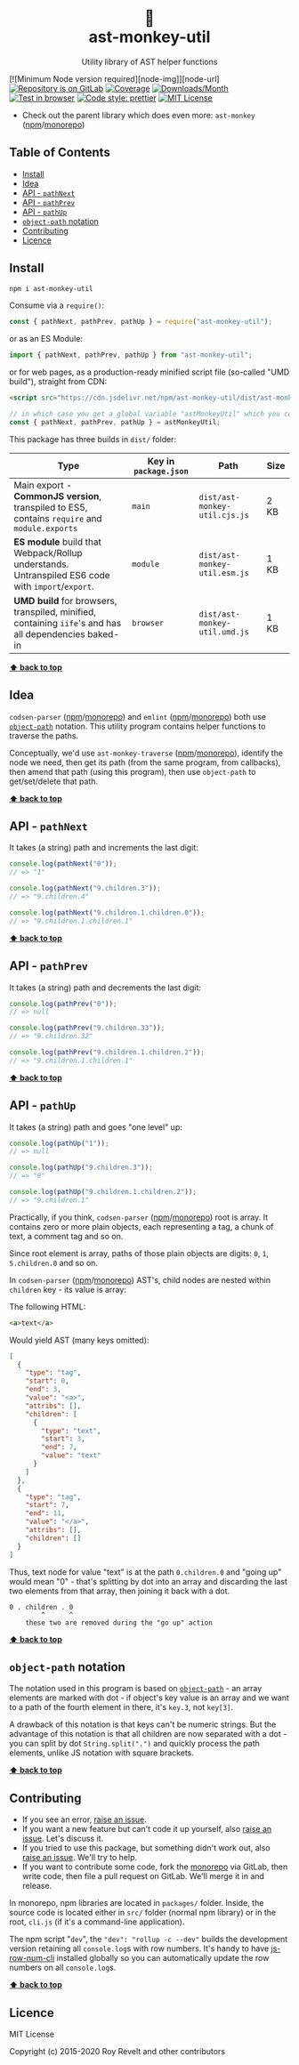 <div align="center">
  <h1>🐒<br>ast-monkey-util</h1>
</div>

<div align="center"><p>Utility library of AST helper functions</p></div>

[![Minimum Node version required][node-img]][node-url]
[![Repository is on GitLab][gitlab-img]][gitlab-url]
[![Coverage][cov-img]][cov-url]
[![Downloads/Month][downloads-img]][downloads-url]
[![Test in browser][runkit-img]][runkit-url]
[![Code style: prettier][prettier-img]][prettier-url]
[![MIT License][license-img]][license-url]

- Check out the parent library which does even more: `ast-monkey` ([npm](https://www.npmjs.com/package/ast-monkey)/[monorepo](https://gitlab.com/codsen/codsen/tree/master/packages/ast-monkey/))

## Table of Contents

- [Install](#install)
- [Idea](#idea)
- [API - `pathNext`](#api-pathnext)
- [API - `pathPrev`](#api-pathprev)
- [API - `pathUp`](#api-pathup)
- [`object-path` notation](#object-path-notation)
- [Contributing](#contributing)
- [Licence](#licence)

## Install

```bash
npm i ast-monkey-util
```

Consume via a `require()`:

```js
const { pathNext, pathPrev, pathUp } = require("ast-monkey-util");
```

or as an ES Module:

```js
import { pathNext, pathPrev, pathUp } from "ast-monkey-util";
```

or for web pages, as a production-ready minified script file (so-called "UMD build"), straight from CDN:

```html
<script src="https://cdn.jsdelivr.net/npm/ast-monkey-util/dist/ast-monkey-util.umd.js"></script>
```

```js
// in which case you get a global variable "astMonkeyUtil" which you consume like this:
const { pathNext, pathPrev, pathUp } = astMonkeyUtil;
```

This package has three builds in `dist/` folder:

| Type                                                                                                    | Key in `package.json` | Path                          | Size |
| ------------------------------------------------------------------------------------------------------- | --------------------- | ----------------------------- | ---- |
| Main export - **CommonJS version**, transpiled to ES5, contains `require` and `module.exports`          | `main`                | `dist/ast-monkey-util.cjs.js` | 2 KB |
| **ES module** build that Webpack/Rollup understands. Untranspiled ES6 code with `import`/`export`.      | `module`              | `dist/ast-monkey-util.esm.js` | 1 KB |
| **UMD build** for browsers, transpiled, minified, containing `iife`'s and has all dependencies baked-in | `browser`             | `dist/ast-monkey-util.umd.js` | 1 KB |

**[⬆ back to top](#)**

## Idea

`codsen-parser` ([npm](https://www.npmjs.com/package/codsen-parser)/[monorepo](https://gitlab.com/codsen/codsen/tree/master/packages/codsen-parser/)) and `emlint` ([npm](https://www.npmjs.com/package/emlint)/[monorepo](https://gitlab.com/codsen/codsen/tree/master/packages/emlint/)) both use [`object-path`](https://www.npmjs.com/package/object-path) notation. This utility program contains helper functions to traverse the paths.

Conceptually, we'd use `ast-monkey-traverse` ([npm](https://www.npmjs.com/package/ast-monkey-traverse)/[monorepo](https://gitlab.com/codsen/codsen/tree/master/packages/ast-monkey-traverse/)), identify the node we need, then get its path (from the same program, from callbacks), then amend that path (using this program), then use `object-path` to get/set/delete that path.

**[⬆ back to top](#)**

## API - `pathNext`

It takes (a string) path and increments the last digit:

```js
console.log(pathNext("0"));
// => "1"

console.log(pathNext("9.children.3"));
// => "9.children.4"

console.log(pathNext("9.children.1.children.0"));
// => "9.children.1.children.1"
```

**[⬆ back to top](#)**

## API - `pathPrev`

It takes (a string) path and decrements the last digit:

```js
console.log(pathPrev("0"));
// => null

console.log(pathPrev("9.children.33"));
// => "9.children.32"

console.log(pathPrev("9.children.1.children.2"));
// => "9.children.1.children.1"
```

**[⬆ back to top](#)**

## API - `pathUp`

It takes (a string) path and goes "one level" up:

```js
console.log(pathUp("1"));
// => null

console.log(pathUp("9.children.3"));
// => "9"

console.log(pathUp("9.children.1.children.2"));
// => "9.children.1"
```

Practically, if you think, `codsen-parser` ([npm](https://www.npmjs.com/package/codsen-parser)/[monorepo](https://gitlab.com/codsen/codsen/tree/master/packages/codsen-parser/)) root is array. It contains zero or more plain objects, each representing a tag, a chunk of text, a comment tag and so on.

Since root element is array, paths of those plain objects are digits: `0`, `1`, `5.children.0` and so on.

In `codsen-parser` ([npm](https://www.npmjs.com/package/codsen-parser)/[monorepo](https://gitlab.com/codsen/codsen/tree/master/packages/codsen-parser/)) AST's, child nodes are nested within `children` key - its value is array:

The following HTML:

```html
<a>text</a>
```

Would yield AST (many keys omitted):

```json
[
  {
    "type": "tag",
    "start": 0,
    "end": 3,
    "value": "<a>",
    "attribs": [],
    "children": [
      {
        "type": "text",
        "start": 3,
        "end": 7,
        "value": "text"
      }
    ]
  },
  {
    "type": "tag",
    "start": 7,
    "end": 11,
    "value": "</a>",
    "attribs": [],
    "children": []
  }
]
```

Thus, text node for value "text" is at the path `0.children.0` and "going up" would mean "0" - that's splitting by dot into an array and discarding the last two elements from that array, then joining it back with a dot.

```
0 . children . 0
        ^      ^
    these two are removed during the "go up" action
```

**[⬆ back to top](#)**

## `object-path` notation

The notation used in this program is based on [`object-path`](https://www.npmjs.com/package/object-path) - an array elements are marked with dot - if object's key value is an array and we want to a path of the fourth element in there, it's `key.3`, not `key[3]`.

A drawback of this notation is that keys can't be numeric strings. But the advantage of this notation is that all children are now separated with a dot - you can split by dot `String.split(".")` and quickly process the path elements, unlike JS notation with square brackets.

**[⬆ back to top](#)**

## Contributing

- If you see an error, [raise an issue](<https://gitlab.com/codsen/codsen/issues/new?issue[title]=ast-monkey-util%20package%20-%20put%20title%20here&issue[description]=**Which%20package%20is%20this%20issue%20for**%3A%20%0Aast-monkey-util%0A%0A**Describe%20the%20issue%20(if%20necessary)**%3A%20%0A%0A%0A%2Fassign%20%40revelt>).
- If you want a new feature but can't code it up yourself, also [raise an issue](<https://gitlab.com/codsen/codsen/issues/new?issue[title]=ast-monkey-util%20package%20-%20put%20title%20here&issue[description]=**Which%20package%20is%20this%20issue%20for**%3A%20%0Aast-monkey-util%0A%0A**Describe%20the%20issue%20(if%20necessary)**%3A%20%0A%0A%0A%2Fassign%20%40revelt>). Let's discuss it.
- If you tried to use this package, but something didn't work out, also [raise an issue](<https://gitlab.com/codsen/codsen/issues/new?issue[title]=ast-monkey-util%20package%20-%20put%20title%20here&issue[description]=**Which%20package%20is%20this%20issue%20for**%3A%20%0Aast-monkey-util%0A%0A**Describe%20the%20issue%20(if%20necessary)**%3A%20%0A%0A%0A%2Fassign%20%40revelt>). We'll try to help.
- If you want to contribute some code, fork the [monorepo](https://gitlab.com/codsen/codsen/) via GitLab, then write code, then file a pull request on GitLab. We'll merge it in and release.

In monorepo, npm libraries are located in `packages/` folder. Inside, the source code is located either in `src/` folder (normal npm library) or in the root, `cli.js` (if it's a command-line application).

The npm script "`dev`", the `"dev": "rollup -c --dev"` builds the development version retaining all `console.log`s with row numbers. It's handy to have [js-row-num-cli](https://www.npmjs.com/package/js-row-num-cli) installed globally so you can automatically update the row numbers on all `console.log`s.

**[⬆ back to top](#)**

## Licence

MIT License

Copyright (c) 2015-2020 Roy Revelt and other contributors

[gitlab-img]: https://img.shields.io/badge/repo-on%20GitLab-brightgreen.svg?style=flat-square
[gitlab-url]: https://gitlab.com/codsen/codsen/tree/master/packages/ast-monkey-util
[cov-img]: https://img.shields.io/badge/coverage-96.88%25-brightgreen.svg?style=flat-square
[cov-url]: https://gitlab.com/codsen/codsen/tree/master/packages/ast-monkey-util
[no-deps-img]: https://img.shields.io/badge/-no%20dependencies-brightgreen?style=flat-square
[no-deps-url]: https://www.npmjs.com/package/ast-monkey-util?activeTab=dependencies
[downloads-img]: https://img.shields.io/npm/dm/ast-monkey-util.svg?style=flat-square
[downloads-url]: https://npmcharts.com/compare/ast-monkey-util
[runkit-img]: https://img.shields.io/badge/runkit-test_in_browser-a853ff.svg?style=flat-square
[runkit-url]: https://npm.runkit.com/ast-monkey-util
[prettier-img]: https://img.shields.io/badge/code_style-prettier-ff69b4.svg?style=flat-square
[prettier-url]: https://prettier.io
[license-img]: https://img.shields.io/badge/licence-MIT-51c838.svg?style=flat-square
[license-url]: https://gitlab.com/codsen/codsen/blob/master/LICENSE
